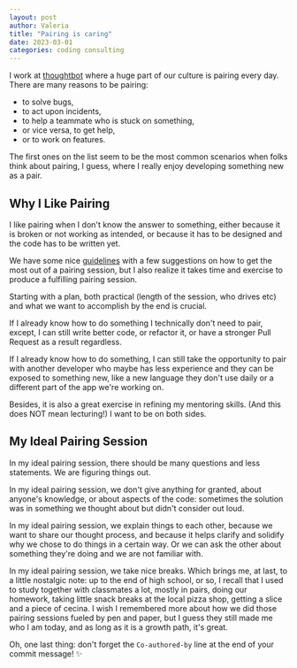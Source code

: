 ```yaml
---
layout: post
author: Valeria
title: "Pairing is caring"
date: 2023-03-01
categories: coding consulting
---
```

I work at [thoughtbot](https://thoughtbot.com/team) where a huge part of our culture is pairing every day.
There are many reasons to be pairing:
- to solve bugs,
- to act upon incidents,
- to help a teammate who is stuck on something,
- or vice versa, to get help,
- or to work on features.

The first ones on the list seem to be the most common scenarios when folks think about pairing, I guess, where I really enjoy developing something new as a pair.

## Why I Like Pairing

I like pairing when I don't know the answer to something, either because it is broken or not working as intended, or because it has to be designed and the code has to be written yet.

We have some nice [guidelines](https://thoughtbot.com/blog/how-to-get-better-at-pair-programming) with a few suggestions on how to get the most out of a pairing session, but I also realize it takes time and exercise to produce a fulfilling pairing session.

Starting with a plan, both practical (length of the session, who drives etc) and what we want to accomplish by the end is crucial.

If I already know how to do something I technically don't need to pair, except, I can still write better code, or refactor it, or have a stronger Pull Request as a result regardless.

If I already know how to do something, I can still take the opportunity to pair with another developer who maybe has less experience and they can be exposed to something new, like a new language they don't use daily or a different part of the app we're working on.

Besides, it is also a great exercise in refining my mentoring skills. (And this does NOT mean lecturing!)
I want to be on both sides.

## My Ideal Pairing Session

In my ideal pairing session, there should be many questions and less statements. We are figuring things out.

In my ideal pairing session, we don't give anything for granted, about anyone's knowledge, or about aspects of the code: sometimes the solution was in something we thought about but didn't consider out loud.

In my ideal pairing session, we explain things to each other, because we want to share our thought process, and because it helps clarify and solidify why we chose to do things in a certain way. Or we can ask the other about something they're doing and we are not familiar with.

In my ideal pairing session, we take nice breaks.
Which brings me, at last, to a little nostalgic note: up to the end of high school, or so, I recall that I used to study together with classmates a lot, mostly in pairs, doing our homework, taking little snack breaks at the local pizza shop, getting a slice and a piece of cecina.
I wish I remembered more about how we did those pairing sessions fueled by pen and paper, but I guess they still made me who I am today, and as long as it is a growth path, it's great.

Oh, one last thing: don't forget the `Co-authored-by` line at the end of your commit message! ✨
